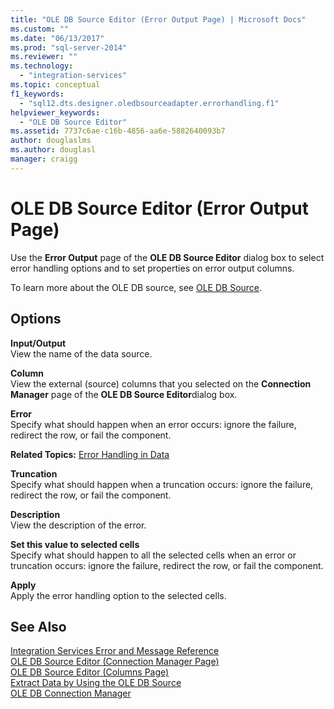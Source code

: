 ```yaml
---
title: "OLE DB Source Editor (Error Output Page) | Microsoft Docs"
ms.custom: ""
ms.date: "06/13/2017"
ms.prod: "sql-server-2014"
ms.reviewer: ""
ms.technology: 
  - "integration-services"
ms.topic: conceptual
f1_keywords: 
  - "sql12.dts.designer.oledbsourceadapter.errorhandling.f1"
helpviewer_keywords: 
  - "OLE DB Source Editor"
ms.assetid: 7737c6ae-c16b-4856-aa6e-5882640093b7
author: douglaslms
ms.author: douglasl
manager: craigg
---
```

# OLE DB Source Editor (Error Output Page)
  Use the **Error Output** page of the **OLE DB Source Editor** dialog box to select error handling options and to set properties on error output columns.  
  
 To learn more about the OLE DB source, see [OLE DB Source](data-flow/ole-db-source.md).  
  
## Options  
 **Input/Output**  
 View the name of the data source.  
  
 **Column**  
 View the external (source) columns that you selected on the **Connection Manager** page of the **OLE DB Source Editor**dialog box.  
  
 **Error**  
 Specify what should happen when an error occurs: ignore the failure, redirect the row, or fail the component.  
  
 **Related Topics:** [Error Handling in Data](data-flow/error-handling-in-data.md)  
  
 **Truncation**  
 Specify what should happen when a truncation occurs: ignore the failure, redirect the row, or fail the component.  
  
 **Description**  
 View the description of the error.  
  
 **Set this value to selected cells**  
 Specify what should happen to all the selected cells when an error or truncation occurs: ignore the failure, redirect the row, or fail the component.  
  
 **Apply**  
 Apply the error handling option to the selected cells.  
  
## See Also  
 [Integration Services Error and Message Reference](../../2014/integration-services/integration-services-error-and-message-reference.md)   
 [OLE DB Source Editor &#40;Connection Manager Page&#41;](../../2014/integration-services/ole-db-source-editor-connection-manager-page.md)   
 [OLE DB Source Editor &#40;Columns Page&#41;](../../2014/integration-services/ole-db-source-editor-columns-page.md)   
 [Extract Data by Using the OLE DB Source](data-flow/extract-data-by-using-the-ole-db-source.md)   
 [OLE DB Connection Manager](connection-manager/ole-db-connection-manager.md)  
  
  

